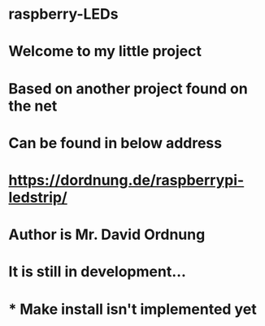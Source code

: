 # raspberry-LEDs
#	
#	Welcome to my little project
#	Based on another project found on the net
#	Can be found in below address
#	https://dordnung.de/raspberrypi-ledstrip/
#	Author is Mr. David Ordnung
#
#

#	It is still in development…
#	* Make install isn't implemented yet
#